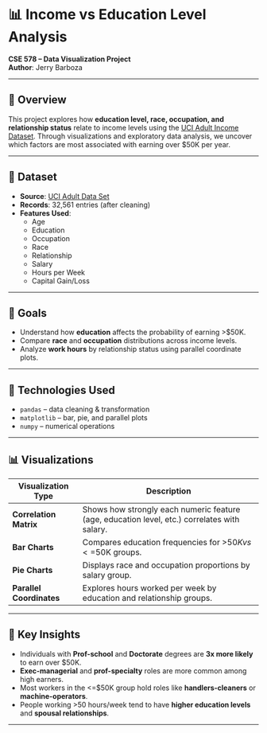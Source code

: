 # 📊 Income vs Education Level Analysis
**CSE 578 – Data Visualization Project**  
**Author**: Jerry Barboza

---

## 📝 Overview

This project explores how **education level, race, occupation, and relationship status** relate to income levels using the [UCI Adult Income Dataset](https://archive.ics.uci.edu/ml/datasets/adult). Through visualizations and exploratory data analysis, we uncover which factors are most associated with earning over $50K per year.

---

## 📁 Dataset

- **Source**: [UCI Adult Data Set](https://archive.ics.uci.edu/ml/datasets/adult)
- **Records**: 32,561 entries (after cleaning)
- **Features Used**:
  - Age
  - Education
  - Occupation
  - Race
  - Relationship
  - Salary
  - Hours per Week
  - Capital Gain/Loss

---

## 🎯 Goals

- Understand how **education** affects the probability of earning >$50K.
- Compare **race** and **occupation** distributions across income levels.
- Analyze **work hours** by relationship status using parallel coordinate plots.

---

## 🔧 Technologies Used

- `pandas` – data cleaning & transformation  
- `matplotlib` – bar, pie, and parallel plots  
- `numpy` – numerical operations

---

## 📊 Visualizations

| Visualization Type | Description |
|--------------------|-------------|
| **Correlation Matrix** | Shows how strongly each numeric feature (age, education level, etc.) correlates with salary. |
| **Bar Charts** | Compares education frequencies for >$50K vs <=$50K groups. |
| **Pie Charts** | Displays race and occupation proportions by salary group. |
| **Parallel Coordinates** | Explores hours worked per week by education and relationship groups. |

---

## 📌 Key Insights

- Individuals with **Prof-school** and **Doctorate** degrees are **3x more likely** to earn over $50K.
- **Exec-managerial** and **prof-specialty** roles are more common among high earners.
- Most workers in the <=$50K group hold roles like **handlers-cleaners** or **machine-operators**.
- People working >50 hours/week tend to have **higher education levels** and **spousal relationships**.

---
